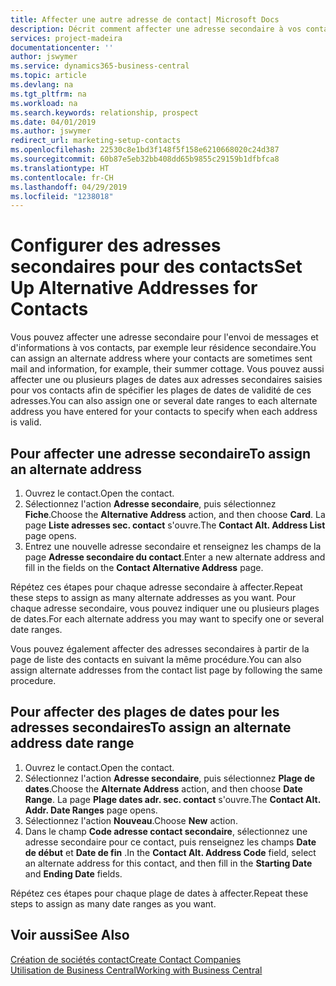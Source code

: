 ```yaml
---
title: Affecter une autre adresse de contact| Microsoft Docs
description: Décrit comment affecter une adresse secondaire à vos contacts ou prospects, où ils reçoivent parfois des informations.
services: project-madeira
documentationcenter: ''
author: jswymer
ms.service: dynamics365-business-central
ms.topic: article
ms.devlang: na
ms.tgt_pltfrm: na
ms.workload: na
ms.search.keywords: relationship, prospect
ms.date: 04/01/2019
ms.author: jswymer
redirect_url: marketing-setup-contacts
ms.openlocfilehash: 22530c8e1bd3f148f5f158e6210668020c24d387
ms.sourcegitcommit: 60b87e5eb32bb408dd65b9855c29159b1dfbfca8
ms.translationtype: HT
ms.contentlocale: fr-CH
ms.lasthandoff: 04/29/2019
ms.locfileid: "1238018"
---
```

# <a name="set-up-alternative-addresses-for-contacts"></a><span data-ttu-id="49b97-103">Configurer des adresses secondaires pour des contacts</span><span class="sxs-lookup"><span data-stu-id="49b97-103">Set Up Alternative Addresses for Contacts</span></span>
<span data-ttu-id="49b97-104">Vous pouvez affecter une adresse secondaire pour l'envoi de messages et d'informations à vos contacts, par exemple leur résidence secondaire.</span><span class="sxs-lookup"><span data-stu-id="49b97-104">You can assign an alternate address where your contacts are sometimes sent mail and information, for example, their summer cottage.</span></span> <span data-ttu-id="49b97-105">Vous pouvez aussi affecter une ou plusieurs plages de dates aux adresses secondaires saisies pour vos contacts afin de spécifier les plages de dates de validité de ces adresses.</span><span class="sxs-lookup"><span data-stu-id="49b97-105">You can also assign one or several date ranges to each alternate address you have entered for your contacts to specify when each address is valid.</span></span>

## <a name="to-assign-an-alternate-address"></a><span data-ttu-id="49b97-106">Pour affecter une adresse secondaire</span><span class="sxs-lookup"><span data-stu-id="49b97-106">To assign an alternate address</span></span>
1. <span data-ttu-id="49b97-107">Ouvrez le contact.</span><span class="sxs-lookup"><span data-stu-id="49b97-107">Open the contact.</span></span>
2. <span data-ttu-id="49b97-108">Sélectionnez l'action **Adresse secondaire**, puis sélectionnez **Fiche**.</span><span class="sxs-lookup"><span data-stu-id="49b97-108">Choose the **Alternative Address** action, and then choose **Card**.</span></span> <span data-ttu-id="49b97-109">La page **Liste adresses sec. contact** s'ouvre.</span><span class="sxs-lookup"><span data-stu-id="49b97-109">The **Contact Alt. Address List** page opens.</span></span>
3. <span data-ttu-id="49b97-110">Entrez une nouvelle adresse secondaire et renseignez les champs de la page **Adresse secondaire du contact**.</span><span class="sxs-lookup"><span data-stu-id="49b97-110">Enter a new alternate address and fill in the fields on the **Contact Alternative Address** page.</span></span>

<span data-ttu-id="49b97-111">Répétez ces étapes pour chaque adresse secondaire à affecter.</span><span class="sxs-lookup"><span data-stu-id="49b97-111">Repeat these steps to assign as many alternate addresses as you want.</span></span> <span data-ttu-id="49b97-112">Pour chaque adresse secondaire, vous pouvez indiquer une ou plusieurs plages de dates.</span><span class="sxs-lookup"><span data-stu-id="49b97-112">For each alternate address you may want to specify one or several date ranges.</span></span>

<span data-ttu-id="49b97-113">Vous pouvez également affecter des adresses secondaires à partir de la page de liste des contacts en suivant la même procédure.</span><span class="sxs-lookup"><span data-stu-id="49b97-113">You can also assign alternate addresses from the contact list page by following the same procedure.</span></span>

## <a name="to-assign-an-alternate-address-date-range"></a><span data-ttu-id="49b97-114">Pour affecter des plages de dates pour les adresses secondaires</span><span class="sxs-lookup"><span data-stu-id="49b97-114">To assign an alternate address date range</span></span>
1. <span data-ttu-id="49b97-115">Ouvrez le contact.</span><span class="sxs-lookup"><span data-stu-id="49b97-115">Open the contact.</span></span>
2. <span data-ttu-id="49b97-116">Sélectionnez l'action **Adresse secondaire**, puis sélectionnez **Plage de dates**.</span><span class="sxs-lookup"><span data-stu-id="49b97-116">Choose the **Alternate Address** action, and then choose **Date Range**.</span></span> <span data-ttu-id="49b97-117">La page **Plage dates adr. sec. contact** s'ouvre.</span><span class="sxs-lookup"><span data-stu-id="49b97-117">The **Contact Alt. Addr. Date Ranges** page opens.</span></span>
3. <span data-ttu-id="49b97-118">Sélectionnez l'action **Nouveau**.</span><span class="sxs-lookup"><span data-stu-id="49b97-118">Choose **New** action.</span></span>
4. <span data-ttu-id="49b97-119">Dans le champ **Code adresse contact secondaire**, sélectionnez une adresse secondaire pour ce contact, puis renseignez les champs **Date de début** et **Date de fin** .</span><span class="sxs-lookup"><span data-stu-id="49b97-119">In the **Contact Alt. Address Code** field, select an alternate address for this contact, and then fill in the **Starting Date** and **Ending Date** fields.</span></span>

<span data-ttu-id="49b97-120">Répétez ces étapes pour chaque plage de dates à affecter.</span><span class="sxs-lookup"><span data-stu-id="49b97-120">Repeat these steps to assign as many date ranges as you want.</span></span>

## <a name="see-also"></a><span data-ttu-id="49b97-121">Voir aussi</span><span class="sxs-lookup"><span data-stu-id="49b97-121">See Also</span></span>
[<span data-ttu-id="49b97-122">Création de sociétés contact</span><span class="sxs-lookup"><span data-stu-id="49b97-122">Create Contact Companies</span></span>](marketing-create-contact-companies.md)  
[<span data-ttu-id="49b97-123">Utilisation de Business Central</span><span class="sxs-lookup"><span data-stu-id="49b97-123">Working with Business Central</span></span>](ui-work-product.md)
